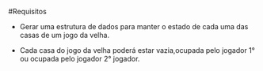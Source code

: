 #Requisitos

* Gerar uma estrutura de dados para manter o estado de cada uma das casas de um jogo da velha.

* Cada casa do jogo da velha poderá estar vazia,ocupada pelo jogador 1° ou ocupada pelo jogador 2° jogador.
